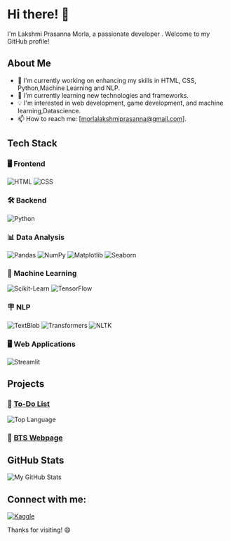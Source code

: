 # Hi there! 👋

I'm Lakshmi Prasanna Morla, a passionate developer . Welcome to my GitHub profile!

## About Me

- 🚀 I'm currently working on enhancing my skills in HTML, CSS,  Python,Machine Learning and NLP.
- 🌱 I'm currently learning new technologies and frameworks.
- 💡 I'm interested in web development, game development, and machine learning,Datascience.
- 📫 How to reach me: [morlalakshmiprasanna@gmail.com].


## Tech Stack
### 🖥️ Frontend
![HTML](https://img.shields.io/badge/HTML-239120?style=for-the-badge&logo=html5&logoColor=white)
![CSS](https://img.shields.io/badge/CSS-1572B6?style=for-the-badge&logo=css3&logoColor=white)

### 🛠️ Backend
![Python](https://img.shields.io/badge/Python-3776AB?style=for-the-badge&logo=python&logoColor=white)

### 📊 Data Analysis
![Pandas](https://img.shields.io/badge/Pandas-150458?style=for-the-badge&logo=pandas&logoColor=white)
![NumPy](https://img.shields.io/badge/NumPy-013243?style=for-the-badge&logo=numpy&logoColor=white)
![Matplotlib](https://img.shields.io/badge/Matplotlib-014E75?style=for-the-badge&logo=python&logoColor=white)
![Seaborn](https://img.shields.io/badge/Seaborn-4C72B0?style=for-the-badge&logo=python&logoColor=white)

### 🤖 Machine Learning
![Scikit-Learn](https://img.shields.io/badge/Scikit--Learn-F7931E?style=for-the-badge&logo=scikit-learn&logoColor=white)
![TensorFlow](https://img.shields.io/badge/TensorFlow-FF6F00?style=for-the-badge&logo=tensorflow&logoColor=white)

### 🪧 NLP
![TextBlob](https://img.shields.io/badge/TextBlob-F47E27?style=for-the-badge&logo=python&logoColor=white)
![Transformers](https://img.shields.io/badge/Transformers-FFD700?style=for-the-badge&logo=huggingface&logoColor=white)
![NLTK](https://img.shields.io/badge/NLTK-9A9A9A?style=for-the-badge&logo=python&logoColor=white)

### 🖥️ Web Applications
![Streamlit](https://img.shields.io/badge/Streamlit-FF4B4B?style=for-the-badge&logo=streamlit&logoColor=white)



## Projects

### 🔗 [To-Do List](https://lp-the-coder.github.io/To-Do-List/)
![Top Language](https://img.shields.io/github/languages/top/LP-THE-CODER/To-Do-List?color=orange&logo=html5)

### 🔗 [BTS Webpage](https://lp-bts.netlify.app/)





## GitHub Stats

![My GitHub Stats](https://github-readme-stats.vercel.app/api?username=LP-THE-CODER&show_icons=true&theme=radical)

## Connect with me:
[![Kaggle](https://img.shields.io/badge/-Kaggle-20BEFF?style=flat&logo=kaggle&logoColor=white)](https://www.kaggle.com/lakshmiprasannamorla)


Thanks for visiting! 😄

